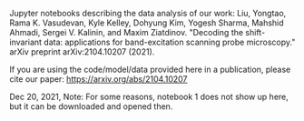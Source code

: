 Jupyter notebooks describing the data analysis of our work: Liu, Yongtao, Rama K. Vasudevan, Kyle Kelley, Dohyung Kim, Yogesh Sharma, Mahshid Ahmadi, Sergei V. Kalinin, and Maxim Ziatdinov. "Decoding the shift-invariant data: applications for band-excitation scanning probe microscopy." arXiv preprint arXiv:2104.10207 (2021).

If you are using the code/model/data provided here in a publication, please cite our paper: https://arxiv.org/abs/2104.10207


Dec 20, 2021, Note: For some reasons, notebook 1 does not show up here, but it can be downloaded and opened then.


